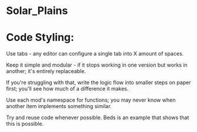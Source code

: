 # Solar_Plains

# Code Styling:

Use tabs - any editor can configure a single tab into X amount of spaces.

Keep it simple and modular - if it stops working in one version but works in another; it's entirely replaceable.

If you're struggling with that, write the logic flow into smaller steps on paper first; you'll see how much of a difference it makes.

Use each mod's namespace for functions; you may never know when another item implements something similar.

Try and reuse code whenever possible. Beds is an example that shows that this is possible.